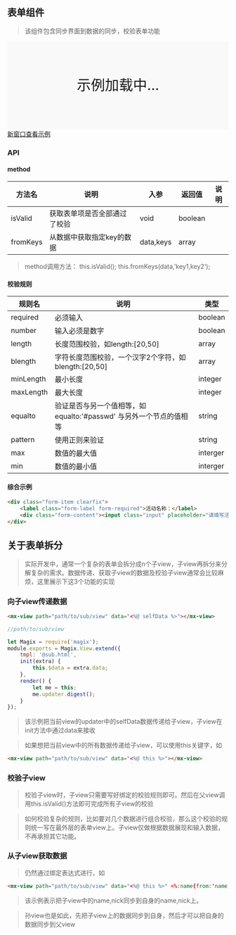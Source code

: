 ## 表单组件
> 该组件包含同步界面到数据的同步，校验表单功能

<div style="position:relative" id="mx_1">
    <iframe src="https://thx.github.io/magix-gallery/?#!/mx-form/index?inline=true&id=mx_1" frameborder="no" style="width:100%;height:200px;" scrolling="no"></iframe>
    <div style="position:absolute;width:100%;height:200px;background-color:#f9f9f9;text-align:center;line-height:200px;font-size:32px;top:0;right:0;left:0;bottom:0">示例加载中...</div>
</div>
<a href="https://thx.github.io/magix-gallery/#!/mx-form/index" target="_blank">新窗口查看示例</a>

### API

#### method

| 方法名 | 说明 | 入参 | 返回值 | 说明 |
| -------- | -------- | -------- | -------- | -------- |
| isValid | 获取表单项是否全部通过了校验 | void | boolean | &nbsp; |
| fromKeys | 从数据中获取指定key的数据 | data,keys | array | &nbsp; |

> method调用方法： this.isValid(); this.fromKeys(data,'key1,key2');


#### 校验规则

| 规则名 | 说明 | 类型 |
| -------- | -------- | -------- |
| required | 必须输入 | boolean |
| number | 输入必须是数字 | boolean |
| length | 长度范围校验，如length:[20,50] | array |
| blength | 字符长度范围校验，一个汉字2个字符，如blength:[20,50] | array |
| minLength | 最小长度 | integer |
| maxLength | 最大长度 | integer |
| equalto | 验证是否与另一个值相等，如equalto:'#passwd' 与另外一个节点的值相等 | string |
| pattern | 使用正则来验证 | string |
| max | 数值的最大值 | interger |
| min | 数值的最小值 | interger |

#### 综合示例
```html
<div class="form-item clearfix">
    <label class="form-label form-required">活动名称：</label>
    <div class="form-content"><input class="input" placeholder="请填写活动名称" value="<%:name{required:true,blength:[20,50]}%>" /></div>
</div>
```


## 关于表单拆分

> 实际开发中，通常一个复杂的表单会拆分成n个子view，子view再拆分来分解复杂的需求。数据传递、获取子view的数据及校验子view通常会比较麻烦，这里展示下这3个功能的实现


### 向子view传递数据

```html
<mx-view path="path/to/sub/view" data="<%@ selfData %>"></mx-view>
```

```js
//path/to/sub/view

let Magix = require('magix');
module.exports = Magix.View.extend({
    tmpl: '@sub.html',
    init(extra) {
        this.$data = extra.data;
    },
    render() {
        let me = this;
        me.updater.digest();
    }
});
```

> 该示例把当前view的updater中的selfData数据传递给子view，子view在init方法中通过data来接收



> 如果想把当前view中的所有数据传递给子view，可以使用this关键字，如
```html
<mx-view path="path/to/sub/view" data="<%@ this %>"></mx-view>
```

### 校验子view

> 校验子view时，子view只需要写好绑定的校验规则即可。然后在父view调用this.isValid()方法即可完成所有子view的校验


> 如何校验复杂的规则，比如要对几个数据进行组合校验，那么这个校验的规则统一写在最外层的表单view上。子view仅做根据数据展现和输入数据，不再承担其它功能。


### 从子view获取数据

> 仍然通过绑定表达式进行，如



```html
<mx-view path="path/to/sub/view" data="<%@ this %>" <%:name{from:'name'}%> <%:nick{from:'nick'}%>></div>
```

> 该示例表示把子view中的name,nick同步到自身的name,nick上。

> 孙view也是如此，先把子view上的数据同步到自身，然后才可以把自身的数据同步到父view

